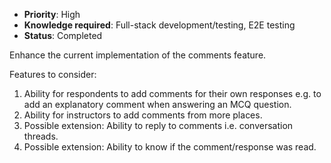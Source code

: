 * **Priority**: High
* **Knowledge required**: Full-stack development/testing, E2E testing
* **Status**: Completed

Enhance the current implementation of the comments feature.

Features to consider:
1. Ability for respondents to add comments for their own responses e.g. to add an explanatory comment when answering an MCQ question.
1. Ability for instructors to add comments from more places.
1. Possible extension: Ability to reply to comments i.e. conversation threads.
1. Possible extension: Ability to know if the comment/response was read.
